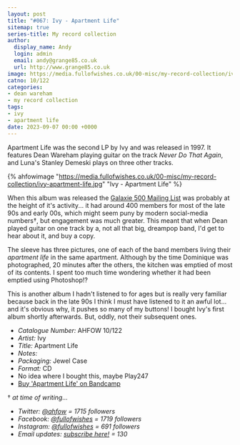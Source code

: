 ```yaml
---
layout: post
title: "#067: Ivy - Apartment Life"
sitemap: true
series-title: My record collection
author:
  display_name: Andy
  login: admin
  email: andy@grange85.co.uk
  url: http://www.grange85.co.uk
image: https://media.fullofwishes.co.uk/00-misc/my-record-collection/ivy-apartment-life.jpg
catno: 10/122
categories:
- dean wareham
- my record collection
tags:
- ivy
- apartment life
date: 2023-09-07 00:00 +0000
---
```

Apartment Life was the second LP by Ivy and was released in 1997. It features Dean Wareham playing guitar on the track _Never Do That Again_, and Luna's Stanley Demeski plays on three other tracks.

{% ahfowimage "https://media.fullofwishes.co.uk/00-misc/my-record-collection/ivy-apartment-life.jpg" "Ivy - Apartment Life" %}

When this album was released the [Galaxie 500 Mailing List]() was probably at the height of it's activity... it had around 400 members for most of the late 90s and early 00s, which might seem puny by modern social-media numbers&dagger;, but engagement was much greater. This meant that when Dean played guitar on one track by a, not all that big, dreampop band, I'd get to hear about it, and buy a copy.

<!--more-->

The sleeve has three pictures, one of each of the band members living their _apartment life_ in the same apartment. Although by the time Dominique was photographed, 20 minutes after the others, the kitchen was emptied of most of its contents. I spent too much time wondering whether it had been emptied using Photoshop!?

This is another album I hadn't listened to for ages but is really very familiar because back in the late 90s I think I must have listened to it an awful lot... and it's obvious why, it pushes so many of my buttons! I bought Ivy's first album shortly afterwards. But, oddly, not their subsequent ones.

 - *Catalogue Number:* AHFOW 10/122
 - *Artist:* Ivy
 - *Title:* Apartment Life
 - *Notes:* 
 - *Packaging:* Jewel Case
 - *Format:* CD
 - No idea where I bought this, maybe Play247
 - [Buy 'Apartment Life' on Bandcamp](https://ivy-band.bandcamp.com/album/apartment-life-25th-anniversary-edition)

 &dagger; _at time of writing..._
  - _Twitter: [@ahfow](https://twitter.com/ahfow/) = 1715 followers_
  - _Facebook: [@fullofwishes](https://www.facebook.com/fullofwishes/) = 1719 followers_
  - _Instagram: [@fullofwishes](https://instagram.com/fullofwishes/) = 691 followers_
  - _Email updates: [subscribe here!](http://eepurl.com/hvmzyH) = 130_
